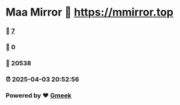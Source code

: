 # Maa Mirror :link: https://mmirror.top 
### :page_facing_up: [7](https://mmirror.top/tag.html) 
### :speech_balloon: 0 
### :hibiscus: 20538 
### :alarm_clock: 2025-04-03 20:52:56 
### Powered by :heart: [Gmeek](https://github.com/Meekdai/Gmeek)
